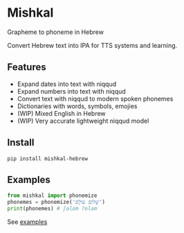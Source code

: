 # Mishkal

Grapheme to phoneme in Hebrew

Convert Hebrew text into IPA for TTS systems and learning.

## Features

- Expand dates into text with niqqud
- Expand numbers into text with niqqud
- Convert text with niqqud to modern spoken phonemes
- Dictionaries with words, symbols, emojies
- (WIP) Mixed English in Hebrew
- (WIP) Very accurate lightweight niqqud model

## Install
```console
pip install mishkal-hebrew
```

## Examples
```python
from mishkal import phonemize
phonemes = phonemize('שָׁלוֹם עוֹלָם') 
print(phonemes) # ʃalom ?olam
```

See [examples](examples)
